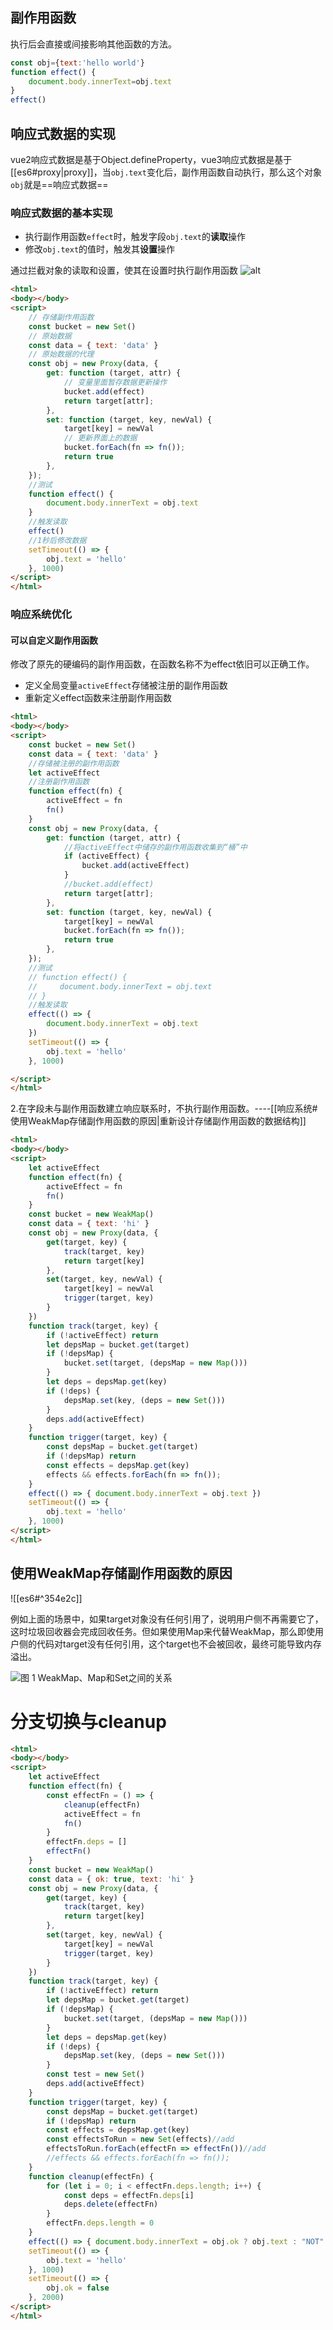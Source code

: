 ## 副作用函数

执行后会直接或间接影响其他函数的方法。

```javaScript
const obj={text:'hello world'}
function effect() {
    document.body.innerText=obj.text
}
effect()
```

## 响应式数据的实现

vue2响应式数据是基于Object.defineProperty，vue3响应式数据是基于[[es6#proxy|proxy]]，当`obj.text`变化后，副作用函数自动执行，那么这个对象`obj`就是==响应式数据==

### 响应式数据的基本实现

- 执行副作用函数`effect`时，触发字段`obj.text`的**读取**操作
- 修改`obj.text`的值时，触发其**设置**操作

通过拦截对象的读取和设置，使其在设置时执行副作用函数
![alt](../../../../assert/Excalidraw/vue/Drawing%202022-11-17%2010.52.03.excalidraw.svg)

``` html
<html>
<body></body>
<script>
    // 存储副作用函数
    const bucket = new Set()
    // 原始数据
    const data = { text: 'data' }
    // 原始数据的代理
    const obj = new Proxy(data, {
        get: function (target, attr) {
            // 变量里面暂存数据更新操作
            bucket.add(effect)
            return target[attr];
        },
        set: function (target, key, newVal) {
            target[key] = newVal
            // 更新界面上的数据
            bucket.forEach(fn => fn());
            return true
        },
    });
    //测试
    function effect() {
        document.body.innerText = obj.text
    }
    //触发读取
    effect()
    //1秒后修改数据
    setTimeout(() => {
        obj.text = 'hello'
    }, 1000)
</script>
</html>
```

### 响应系统优化
#### 可以自定义副作用函数

修改了原先的硬编码的副作用函数，在函数名称不为effect依旧可以正确工作。

- 定义全局变量`activeEffect`存储被注册的副作用函数
- 重新定义effect函数来注册副作用函数
```html
<html>
<body></body>
<script>
    const bucket = new Set()
    const data = { text: 'data' }
    //存储被注册的副作用函数
    let activeEffect
    //注册副作用函数
    function effect(fn) {
        activeEffect = fn
        fn()
    }
    const obj = new Proxy(data, {
        get: function (target, attr) {
            //将activeEffect中储存的副作用函数收集到“桶”中
            if (activeEffect) {
                bucket.add(activeEffect)
            }
            //bucket.add(effect)
            return target[attr];
        },
        set: function (target, key, newVal) {
            target[key] = newVal
            bucket.forEach(fn => fn());
            return true
        },
    });
    //测试
    // function effect() {
    //     document.body.innerText = obj.text
    // }
    //触发读取
    effect(() => {
        document.body.innerText = obj.text
    })
    setTimeout(() => {
        obj.text = 'hello'
    }, 1000)

</script>
</html>
```


2.在字段未与副作用函数建立响应联系时，不执行副作用函数。----[[响应系统#使用WeakMap存储副作用函数的原因|重新设计存储副作用函数的数据结构]]

```html
<html>
<body></body>
<script>
    let activeEffect
    function effect(fn) {
        activeEffect = fn
        fn()
    }
    const bucket = new WeakMap()
    const data = { text: 'hi' }
    const obj = new Proxy(data, {
        get(target, key) {
            track(target, key)
            return target[key]
        },
        set(target, key, newVal) {
            target[key] = newVal
            trigger(target, key)
        }
    })
    function track(target, key) {
        if (!activeEffect) return
        let depsMap = bucket.get(target)
        if (!depsMap) {
            bucket.set(target, (depsMap = new Map()))
        }
        let deps = depsMap.get(key)
        if (!deps) {
            depsMap.set(key, (deps = new Set()))
        }
        deps.add(activeEffect)
    }
    function trigger(target, key) {
        const depsMap = bucket.get(target)
        if (!depsMap) return
        const effects = depsMap.get(key)
        effects && effects.forEach(fn => fn());
    }
    effect(() => { document.body.innerText = obj.text })
    setTimeout(() => {
        obj.text = 'hello'
    }, 1000)
</script>
</html>
```

## 使用WeakMap存储副作用函数的原因

![[es6#^354e2c]]

例如上面的场景中，如果target对象没有任何引用了，说明用户侧不再需要它了，这时垃圾回收器会完成回收任务。但如果使用Map来代替WeakMap，那么即使用户侧的代码对target没有任何引用，这个target也不会被回收，最终可能导致内存溢出。

![图 1 WeakMap、Map和Set之间的关系](../../../../assert/Excalidraw/vue/WeakMap、Map和Set之间的关系.svg)

# 分支切换与cleanup

```html
<html>
<body></body>
<script>
    let activeEffect
    function effect(fn) {
        const effectFn = () => {
            cleanup(effectFn)
            activeEffect = fn
            fn()
        }
        effectFn.deps = []
        effectFn()
    }
    const bucket = new WeakMap()
    const data = { ok: true, text: 'hi' }
    const obj = new Proxy(data, {
        get(target, key) {
            track(target, key)
            return target[key]
        },
        set(target, key, newVal) {
            target[key] = newVal
            trigger(target, key)
        }
    })
    function track(target, key) {
        if (!activeEffect) return
        let depsMap = bucket.get(target)
        if (!depsMap) {
            bucket.set(target, (depsMap = new Map()))
        }
        let deps = depsMap.get(key)
        if (!deps) {
            depsMap.set(key, (deps = new Set()))
        }
        const test = new Set()
        deps.add(activeEffect)
    }
    function trigger(target, key) {
        const depsMap = bucket.get(target)
        if (!depsMap) return
        const effects = depsMap.get(key)
        const effectsToRun = new Set(effects)//add
        effectsToRun.forEach(effectFn => effectFn())//add
        //effects && effects.forEach(fn => fn());
    }
    function cleanup(effectFn) {
        for (let i = 0; i < effectFn.deps.length; i++) {
            const deps = effectFn.deps[i]
            deps.delete(effectFn)
        }
        effectFn.deps.length = 0
    }
    effect(() => { document.body.innerText = obj.ok ? obj.text : "NOT" })
    setTimeout(() => {
        obj.text = 'hello'
    }, 1000)
    setTimeout(() => {
        obj.ok = false
    }, 2000)
</script>
</html>
```